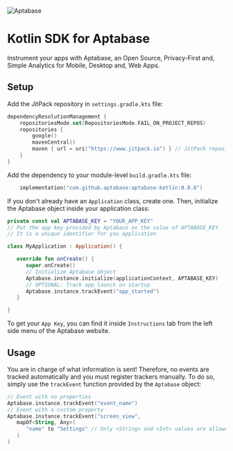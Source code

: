 ![Aptabase](https://aptabase.com/og.png)

# Kotlin SDK for Aptabase

Instrument your apps with Aptabase, an Open Source, Privacy-First and, Simple Analytics for Mobile, Desktop and, Web Apps.

## Setup

Add the JitPack repository in `settings.gradle.kts` file:

```kotlin
dependencyResolutionManagement {
    repositoriesMode.set(RepositoriesMode.FAIL_ON_PROJECT_REPOS)
    repositories {
        google()
        mavenCentral()
        maven { url = uri("https://www.jitpack.io") } // JitPack repository
    }
}
```

Add the dependency to your module-level `build.gradle.kts` file:

```kotlin
    implementation("com.github.aptabase:aptabase-kotlin:0.0.8")
```

If you don't already have an `Application` class, create one. Then, initialize the Aptabase object inside your application class:

```kotlin
private const val APTABASE_KEY = "YOUR_APP_KEY"
// Put the app key provided by Aptabase as the value of APTABASE_KEY
// It is a unique identifier for you application

class MyApplication : Application() {

   override fun onCreate() {
      super.onCreate()
      // Initialize Aptabase object
      Aptabase.instance.initialize(applicationContext, APTABASE_KEY)
      // OPTIONAL: Track app launch on startup
      Aptabase.instance.trackEvent("app_started")
   }

}
```

To get your `App Key`, you can find it inside `Instructions` tab from the left side menu of the Aptabase website.

## Usage

You are in charge of what information is sent! Therefore, no events are tracked automatically and you must register trackers manually. To do so, simply use the `trackEvent` function provided by the `Aptabase` object:

```kotlin
// Event with no properties
Aptabase.instance.trackEvent("event_name")
// Event with a custom property
Aptabase.instance.trackEvent("screen_view",
   mapOf<String, Any>(
      "name" to "Settings" // Only <String> and <Int> values are allowed for custom properties
   )
)
```